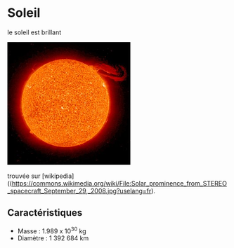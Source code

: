 # Soleil

le soleil est brillant

![Image du soleil](soleil.jpg)

trouvée sur [wikipedia]((https://commons.wikimedia.org/wiki/File:Solar_prominence_from_STEREO_spacecraft_September_29,_2008.jpg?uselang=fr).

## Caractéristiques

- Masse : 1.989 x 10<sup>30</sup> kg
- Diamètre : 1 392 684 km

